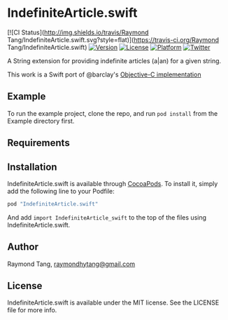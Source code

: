 # IndefiniteArticle.swift

[![CI Status](http://img.shields.io/travis/Raymond Tang/IndefiniteArticle.swift.svg?style=flat)](https://travis-ci.org/Raymond Tang/IndefiniteArticle.swift)
[![Version](https://img.shields.io/cocoapods/v/IndefiniteArticle.swift.svg?style=flat)](http://cocoapods.org/pods/IndefiniteArticle.swift)
[![License](https://img.shields.io/cocoapods/l/IndefiniteArticle.swift.svg?style=flat)](http://cocoapods.org/pods/IndefiniteArticle.swift)
[![Platform](https://img.shields.io/cocoapods/p/IndefiniteArticle.swift.svg?style=flat)](http://cocoapods.org/pods/IndefiniteArticle.swift)
[![Twitter](https://img.shields.io/badge/twitter-@raymondhytang-blue.svg?style=flat)](http://twitter.com/raymondhytang)

A String extension for providing indefinite articles (a|an) for a given string.

This work is a Swift port of @barclay's [Objective-C implementation](https://github.com/barclay/NSString-IndefiniteArticle)

## Example

To run the example project, clone the repo, and run `pod install` from the Example directory first.

## Requirements

## Installation

IndefiniteArticle.swift is available through [CocoaPods](http://cocoapods.org). To install
it, simply add the following line to your Podfile:

```ruby
pod "IndefiniteArticle.swift"
```

And add `import IndefiniteArticle_swift` to the top of the files using IndefiniteArticle.swift.

## Author

Raymond Tang, raymondhytang@gmail.com

## License

IndefiniteArticle.swift is available under the MIT license. See the LICENSE file for more info.
